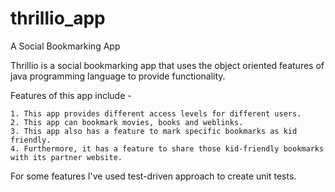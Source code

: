 # thrillio_app
A Social Bookmarking App

  Thrillio is a social bookmarking app that uses the object oriented features of java programming language to provide functionality.
  
  Features of this app include - 
  
    1. This app provides different access levels for different users.
    2. This app can bookmark movies, books and weblinks.
    3. This app also has a feature to mark specific bookmarks as kid friendly.
    4. Furthermore, it has a feature to share those kid-friendly bookmarks with its partner website.
    
  For some features I've used test-driven approach to create unit tests.
